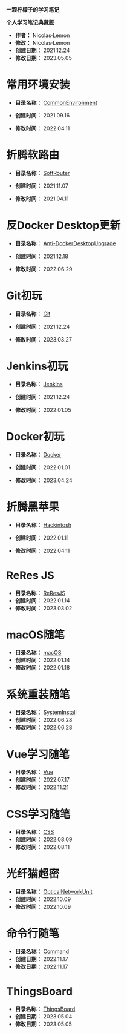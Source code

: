 **一颗柠檬子的学习笔记**

**个人学习笔记典藏版**

* **作者：** Nicolas·Lemon
* **修改：** Nicolas·Lemon
* **创建日期：** 2021.12.24
* **修改日期：** 2023.05.05

# 常用环境安装

* **目录名称：** [CommonEnvironment](./CommonEnvironment/README.md)

* **创建时间：** 2021.09.16

* **修改时间：** 2022.04.11

# 折腾软路由

* **目录名称：** [SoftRouter](./SoftRouter/README.md)

* **创建时间：** 2021.11.07

* **修改时间：** 2021.04.11

# 反Docker Desktop更新

* **目录名称：** [Anti-DockerDesktopUpgrade](./Anti-DockerDesktopUpgrade/README.md)

* **创建时间：** 2021.12.18

* **修改时间：** 2022.06.29

# Git初玩

* **目录名称：** [Git](./Git/README.md)

* **创建时间：** 2021.12.24

* **修改时间：** 2023.03.27

# Jenkins初玩

* **目录名称：** [Jenkins](./Jenkins/README.md)

* **创建时间：** 2021.12.24

* **修改时间：** 2022.01.05

# Docker初玩

* **目录名称：** [Docker](./Docker/README.md)

* **创建时间：** 2022.01.01

* **修改时间：** 2023.04.24

# 折腾黑苹果

* **目录名称：** [Hackintosh](./Hackintosh/README.md)

* **创建时间：** 2022.01.11

* **修改时间：** 2022.04.11

# ReRes JS

* **目录名称：** [ReResJS](./ReResJS/README.md)
* **创建时间：** 2022.01.14
* **修改时间：** 2023.03.02

# macOS随笔

* **目录名称：** [macOS](./macOS/README.md)
* **创建时间：** 2022.01.14
* **修改时间：** 2022.01.18

# 系统重装随笔

* **目录名称：** [SystemInstall](./SystemInstall/README.md)
* **创建时间：** 2022.06.28
* **修改时间：** 2022.06.28

# Vue学习随笔

- **目录名称：** [Vue](./Vue/README.md)
- **创建时间：** 2022.07.17
- **修改时间：** 2022.11.21

# CSS学习随笔

- **目录名称：** [CSS](./Css/README.md)
- **创建时间：** 2022.08.09
- **修改时间：** 2022.08.11

# 光纤猫超密

- **目录名称：** [OpticalNetworkUnit](./OpticalNetworkUnit/README.md)
- **创建时间：** 2022.10.09
- **修改时间：** 2022.10.09

# 命令行随笔

- **目录名称：** [Command](./Command/README.md)
- **创建日期：** 2022.11.17
- **修改日期：** 2022.11.17

# ThingsBoard

- **目录名称：** [ThingsBoard](./ThingsBoard/README.md)
- **创建日期：** 2023.05.04
- **修改日期：** 2023.05.05

